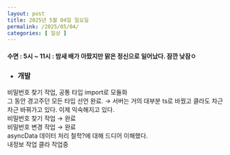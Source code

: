 ```yaml
---
layout: post
title: 2025년 5월 04일 일요일
permalink: /2025/05/04/
categories: [ 일상 ]
---
```

#### 수면 : 	5시 ~ 11시 : 밤새 배가 아팠지만 맑은 정신으로 일어났다. 잠깐 낮잠ㅇ<br/>
* ### 개발<br/>
비밀번호 찾기 작업, 공통 타입 import로 모듈화<br/>
그 동안 경고주던 모든 타입 선언 완료. → 서버는 거의 대부분 ts로 바꿨고 클라도 차근차근 바꿔가고 있다. 이제 익숙해지고 있다.<br/>
비밀번호 찾기 작업 → 완료<br/>
비밀번호 변경 작업 → 완료<br/>
asyncData 데이터 처리 철학?에 대해 드디어 이해했다.<br/>
내정보 작업 클라 작업중